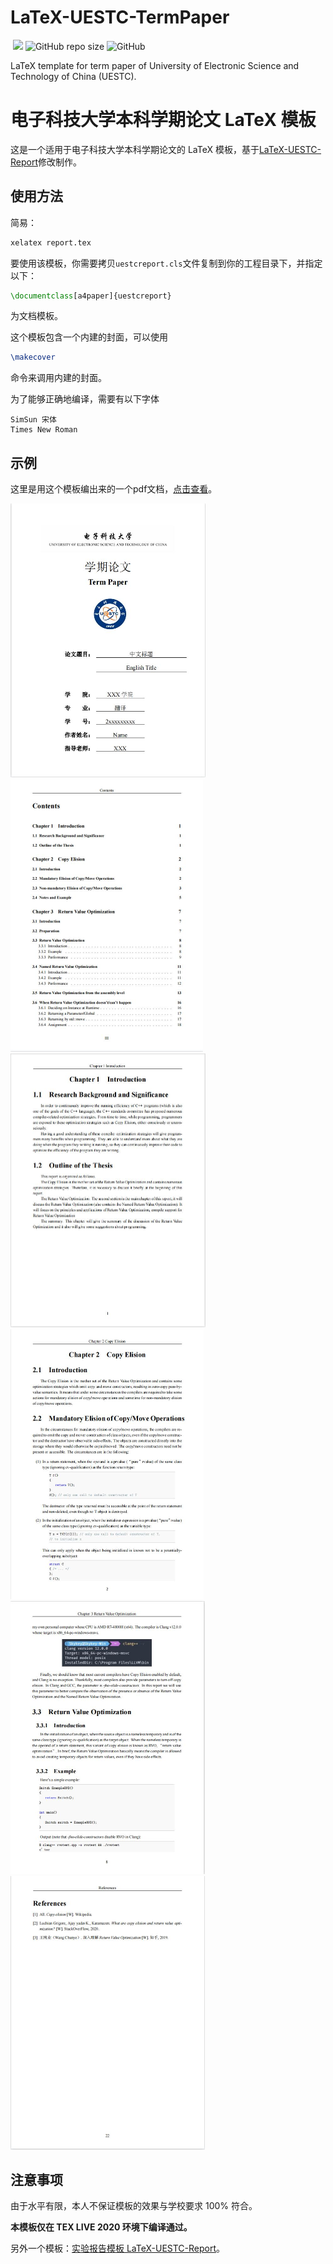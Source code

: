 # LaTeX-UESTC-TermPaper

​	![](https://img.shields.io/badge/language-Tex-yellowgreen.svg)	![GitHub repo size](https://img.shields.io/github/repo-size/skykeyjoker/LaTex-UESTC-TermPaper)	![GitHub](https://img.shields.io/github/license/skykeyjoker/LaTex-UESTC-TermPaper)

LaTeX template for term paper of University of Electronic Science and Technology of China (UESTC).

# 电子科技大学本科学期论文 LaTeX 模板

这是一个适用于电子科技大学本科学期论文的 LaTeX 模板，基于[LaTeX-UESTC-Report](https://github.com/skykeyjoker/LaTeX-UESTC-Report)修改制作。

## 使用方法

简易：

```sh
xelatex report.tex
```

要使用该模板，你需要拷贝`uestcreport.cls`文件复制到你的工程目录下，并指定以下：

```tex
\documentclass[a4paper]{uestcreport}
```

为文档模板。

这个模板包含一个内建的封面，可以使用

```tex
\makecover
```

命令来调用内建的封面。

为了能够正确地编译，需要有以下字体

```
SimSun 宋体
Times New Roman
```



## 示例

这里是用这个模板编出来的一个pdf文档，[点击查看](report.pdf)。

<img src="screenshots/1.jpg" style="zoom:50%;" />

<img src="screenshots/2.jpg" style="zoom:50%;" />

<img src="screenshots/3.jpg" style="zoom:50%;" />

<img src="screenshots/4.jpg" style="zoom:50%;" />

<img src="screenshots/5.jpg" style="zoom:50%;" />

<img src="screenshots/6.jpg" style="zoom:50%;" />

## 注意事项

由于水平有限，本人不保证模板的效果与学校要求 100% 符合。

**本模板仅在 TEX LIVE 2020 环境下编译通过。**

另外一个模板：[实验报告模板 LaTeX-UESTC-Report](https://github.com/skykeyjoker/LaTeX-UESTC-Report)。
